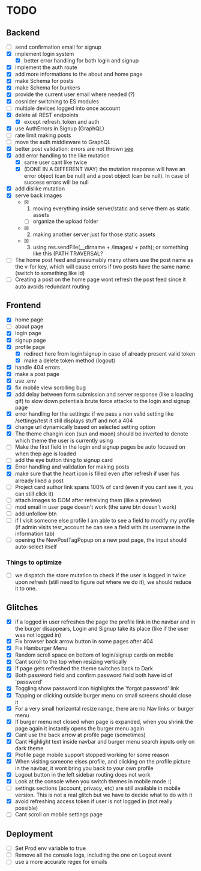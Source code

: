 # TODO

## Backend

-   [ ] send confirmation email for signup
-   [x] implement login system
    -   [x] better error handling for both login and signup
-   [x] implement the auth route
-   [x] add more informations to the about and home page
-   [x] make Schema for posts
-   [x] make Schema for bunkers
-   [x] provide the current user email where needed (?)
-   [x] cosnider switching to ES modules
-   [ ] multiple devices logged into once account
-   [x] delete all REST endpoints
    -   [x] except refresh_token and auth
-   [x] use AuthErrors in Signup (GraphQL)
-   [ ] rate limit making posts
-   [ ] move the auth middleware to GraphQL
-   [x] better post validation: errors are not thrown [see](https://mongoosejs.com/docs/api.html#schematype_SchemaType-validate)
-   [x] add error handling to the like mutation
    -   [x] same user cant like twice
    -   [x] (DONE IN A DIFFERENT WAY) the mutation response will have an error object (can be null) and a post object (can be null). In case of success errors will be null
-   [x] add dislike mutation
-   [x] serve back images
    -   [x] 1. moving everything inside server/static and serve them as static assets
        -   [ ] organize the upload folder
    -   [x] 2. making another server just for those static assets
    -   [x] 3. using res.sendFile(\_\_dirname + /images/ + path); or something like this (PATH TRAVERSAL?
-  [ ] The home post feed and presumably many others use the post name as the v-for key, which will cause errors if two posts have the same name (switch to something like id)
-  [ ] Creating a post on the home page wont refresh the post feed since it auto avoids redundant routing

## Frontend

-   [x] home page
-   [ ] about page
-   [x] login page
-   [x] signup page
-   [x] profile page
    -   [x] redirect here from login/signup in case of already present valid token
    -   [x] make a delete token method (logout)
-   [x] handle 404 errors
-   [x] make a post page
-   [x] use .env
-   [x] fix mobile view scrolling bug
-   [x] add delay between form submission and server response (like a loading gif) to slow down potentials brute force attacks to the login and signup page
-   [x] error handling for the settings: if we pass a non valid setting like /settings/test it still displays stuff and not a 404
-   [x] change url dynamically based on selected setting option
-   [x] The theme changin icon (sun and moon) should be inverted to denote which theme the user is currently using
-   [ ] Make the first field in the login and signup pages be auto focused on when thep age is loaded
-   [ ] add the eye button thing to signup card
-   [x] Error handling and validation for making posts
-   [x] make sure that the heart icon is filled even after refresh if user has already liked a post
-   [ ] Project card author link spans 100% of card (even if you cant see it, you can still click it)
-   [ ] attach images to DOM after retreiving them (like a preview)
-   [ ] mod email in user page doesn't work (the save btn doesn't work)
-   [ ] add unfollow btn 
-   [ ] if I visit someone else profile I am able to see a field to modify my profile (if admin visits test_account he can see a field with its username in the information tab)
-   [ ] opening the NewPostTagPopup on a new post page, the input should auto-select itself

### Things to optimize

-   [ ] we dispatch the store mutation to check if the user is logged in twice upon refresh (still need to figure out where we do it), we should reduce it to one.

## Glitches

-   [x] if a logged in user refreshes the page the profile link in the navbar and in the burger disappears, Login and Signup take its place (like if the user was not logged in)
-   [x] Fix browser back arrow button in some pages after 404
-   [x] Fix Hamburger Menu
-   [x] Random scroll space on bottom of login/signup cards on mobile
-   [x] Cant scroll to the top when resizing vertically
-   [x] if page gets refreshed the theme switches back to Dark
-   [x] Both password field and confirm password field both have id of 'password'
-   [x] Toggling show password icon highlights the 'forgot password' link
-   [x] Tapping or clicking outside burger menu on small screens should close it
-   [x] For a very small horizontal resize range, there are no Nav links or burger menu
-   [x] If burger menu not closed when page is expanded, when you shrink the page again it instantly opens the burger menu again
-   [x] Cant use the back arrow at profile page (sometimes)
-   [x] Cant Highlight text inside navbar and burger menu search inputs only on dark theme
-   [x] Profile page mobile support stopped working for some reason
-   [x] When visiting someone elses profile, and clicking on the profile picture in the navbar, it wont bring you back to your own profile
-   [x] Logout button in the left sidebar routing does not work
-   [x] Look at the console when you switch themes in mobile mode :(
-   [ ] settings sections (account, privacy, etc) are still available in mobile version. This is not a real glitch but we have to decide what to do with it
-   [x] avoid refreshing access token if user is not logged in (not really possible)
-   [ ] Cant scroll on mobile settings page

## Deployment

-   [ ] Set Prod env variable to true
-   [ ] Remove all the console logs, including the one on Logout event
-   [ ] use a more accurate regex for emails
